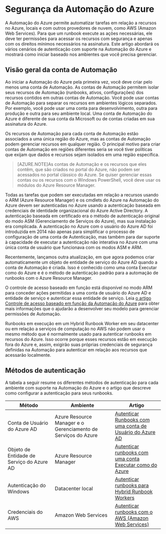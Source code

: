 <properties
   pageTitle="Segurança da Automação do Azure"
   description="Este artigo fornece uma visão geral da segurança da automação e dos diferentes métodos de autenticação disponíveis para Contas de Automação na Automação do Azure."
   services="automation"
   documentationCenter=""
   authors="MGoedtel"
   manager="jwhit"
   editor="tysonn"
   keywords="segurança de automação, automação segura" />
<tags
   ms.service="automation"
   ms.devlang="na"
   ms.topic="get-started-article"
   ms.tgt_pltfrm="na"
   ms.workload="infrastructure-services"
   ms.date="05/10/2016"
   ms.author="magoedte" />

# Segurança da Automação do Azure
A Automação do Azure permite automatizar tarefas em relação a recursos no Azure, locais e com outros provedores de nuvem, como AWS (Amazon Web Services). Para que um runbook execute as ações necessárias, ele deve ter permissões para acessar os recursos com segurança e apenas com os direitos mínimos necessários na assinatura. Este artigo abordará os vários cenários de autenticação com suporte na Automação do Azure e mostrará como iniciar baseado nos ambientes que você precisa gerenciar.

## Visão geral da conta de Automação
Ao iniciar a Automação do Azure pela primeira vez, você deve criar pelo menos uma conta de Automação. As contas de Automação permitem isolar seus recursos de Automação (runbooks, ativos, configurações) dos recursos contidos em outras contas de Automação. Você pode usar contas de Automação para separar os recursos em ambientes lógicos separados. Por exemplo, você pode usar uma conta para desenvolvimento, outra para produção e outra para seu ambiente local. Uma conta de Automação do Azure é diferente de sua conta da Microsoft ou de contas criadas em sua assinatura do Azure.

Os recursos de Automação para cada conta de Automação estão associados a uma única região do Azure, mas as contas de Automação podem gerenciar recursos em qualquer região. O principal motivo para criar contas de Automação em regiões diferentes seria se você tiver políticas que exijam que dados e recursos sejam isolados em uma região específica.

>[AZURE.NOTE]As contas de Automação e os recursos que eles contêm, que são criados no portal do Azure, não podem ser acessados no portal clássico do Azure. Se quiser gerenciar essas contas ou os recursos com o Windows PowerShell, você deve usar os módulos do Azure Resource Manager.

Todas as tarefas que podem ser executadas em relação a recursos usando o ARM (Azure Resource Manager) e os cmdlets do Azure na Automação do Azure devem ser autenticadas no Azure usando a autenticação baseada em credenciais de identidade organizacional do Azure Active Directory. A autenticação baseada em certificado era o método de autenticação original do modo ASM (Gerenciamento de Serviços do Azure), mas sua instalação era complicada. A autenticação no Azure com o usuário do Azure AD foi introduzida em 2014 não apenas para simplificar o processo de configuração de uma conta de Autenticação, mas também para dar suporte à capacidade de executar a autenticação não interativa no Azure com uma única conta de usuário que funcionava com os modos ASM e ARM.

Recentemente, lançamos outra atualização, em que agora podemos criar automaticamente um objeto de entidade de serviço do Azure AD quando a conta de Automação é criada. Isso é conhecido como uma conta Executar como do Azure e é o método de autenticação padrão para a automação de runbooks com o Azure Resource Manager.

O controle de acesso baseado em função está disponível no modo ARM para conceder ações permitidas a uma conta de usuário do Azure AD e entidade de serviço e autenticar essa entidade de serviço. Leia [o artigo Controle de acesso baseado em função da Automação do Azure](../automation/automation-role-based-access-control.md) para obter mais informações que o ajudarão a desenvolver seu modelo para gerenciar permissões de Automação.

Runbooks em execução em um Hybrid Runbook Worker em seu datacenter ou em relação a serviços de computação no AWS não podem usar o mesmo método que é normalmente usado para autenticar runbooks em recursos do Azure. Isso ocorre porque esses recursos estão em execução fora do Azure e, assim, exigirão suas próprias credenciais de segurança definidas na Automação para autenticar em relação aos recursos que acessarão localmente.

## Métodos de autenticação

A tabela a seguir resume os diferentes métodos de autenticação para cada ambiente com suporte na Automação do Azure e o artigo que descreve como configurar a autenticação para seus runbooks.

Método | Ambiente | Artigo
----------|----------|----------
Conta de Usuário do Azure AD | Azure Resource Manager e o Gerenciamento de Serviços do Azure | [Autenticar Runbooks com uma conta de Usuário do Azure AD](../automation/automation-sec-configure-aduser-account.md)
Objeto de Entidade de Serviço do Azure AD | Azure Resource Manager | [Autenticar runbooks com uma conta Executar como do Azure](../automation/automation-sec-configure-azure-runas-account.md)
Autenticação do Windows | Datacenter local | [Autenticar runbooks para Hybrid Runbook Workers](../automation/automation-hybrid-runbook-worker.md)
Credenciais do AWS | Amazon Web Services | [Autenticar runbooks com o AWS (Amazon Web Services)](../automation/automation-sec-configure-aws-account.md)

<!---HONumber=AcomDC_0511_2016-->